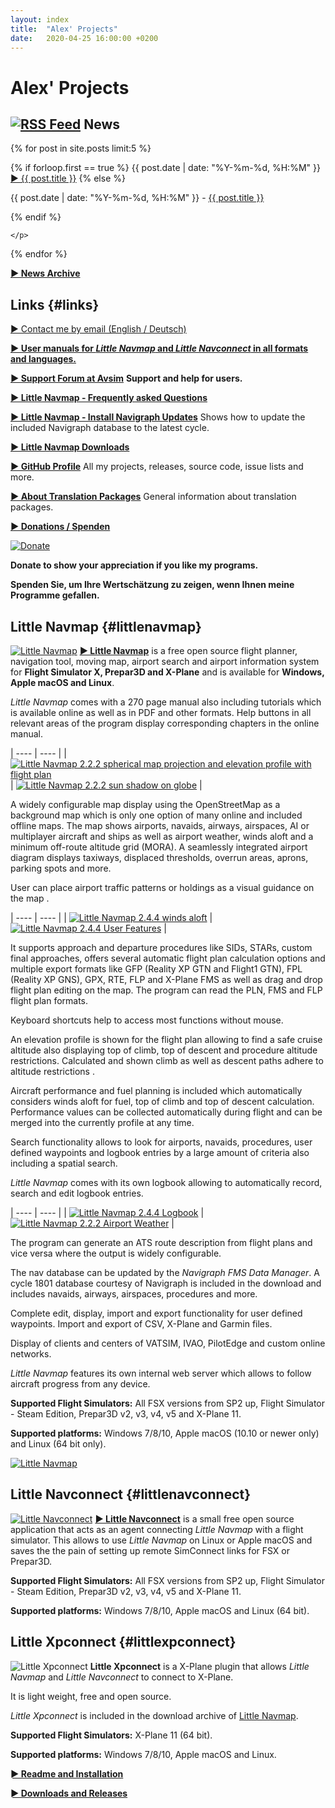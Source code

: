 ```yaml
---
layout: index
title:  "Alex' Projects"
date:   2020-04-25 16:00:00 +0200
---
```


# Alex' Projects

## [![RSS Feed](assets/images/feed.png)](/feed.xml) News
<p>
  {% for post in site.posts limit:5 %}
    <p>
  {% if forloop.first == true %}
      <span class="bold">{{ post.date | date: "%Y-%m-%d, %H:%M" }} <a href="{{ site.baseurl }}{{ post.url }}"><span class="bold">► {{ post.title }}</span></a></span>
    {% else %}
      <p>{{ post.date | date: "%Y-%m-%d, %H:%M" }} - <a href="{{ site.baseurl }}{{ post.url }}">{{ post.title }}</a></p>
    {% endif %}

    </p>
  {% endfor %}
</p>

[**► News Archive**](archive.html)

## Links {#links}

<a href="alex AT littlenavmap DOT org"
   rel="nofollow"
   onclick="this.href='mailto:' + 'alex' + '@' + 'little' + 'nav' + 'map' + '.' + 'org'"
   onmouseleave="this.href='alex AT littlenavmap DOT org'"><span class="bold">► Contact me by email (English / Deutsch)</span></a>

[**► User manuals for _Little Navmap_ and _Little Navconnect_ in all formats and languages.**](/manuals.html)

[**► Support Forum at Avsim**](https://www.avsim.com/forum/780-little-navmap-little-navconnect-little-logbook-support-forum) **Support and help for users.**

[**► Little Navmap - Frequently asked Questions**](littlenavmap-faq.html) <!--[**► Oft gestellte Fragen**](littlenavmap-faq_de.html)-->

[**► Little Navmap - Install Navigraph Updates**](littlenavmap_navigraph.html) Shows how to update the included Navigraph database to the latest cycle.

[**► Little Navmap Downloads**](https://www.littlenavmap.org/downloads)

[**► GitHub Profile**](https://github.com/albar965) All my projects, releases, source code, issue lists and more.

[**► About Translation Packages**](littlenavmaptranslations.html) General information about translation packages.

[**► Donations / Spenden**](donate.html)

[![Donate](assets/images/donate.png)](donate.html)

**Donate to show your appreciation if you like my programs.**

**Spenden Sie, um Ihre Wertschätzung zu zeigen, wenn Ihnen meine Programme gefallen.**

## Little Navmap {#littlenavmap}

[![Little Navmap](assets/images/navroute.png)](littlenavmap.html) [**► Little
Navmap**](littlenavmap.html) is a free open source flight planner, navigation tool, moving map,
airport search and airport information system for **Flight Simulator X, Prepar3D and X-Plane** and is available for **Windows, Apple macOS and Linux**.

_Little Navmap_ comes with a 270 page manual also including tutorials which is available online as well as in PDF and other formats.
Help buttons in all relevant areas of the program display corresponding chapters in the online manual.

| ---- | ---- |
| [![Little Navmap 2.2.2 spherical map projection and elevation profile with flight plan](assets/images/spherical_small.jpg)](assets/images/spherical.jpg) | [![Little Navmap 2.2.2 sun shadow on globe](assets/images/sunshadow_small.jpg)](assets/images/sunshadow.jpg) |

A widely configurable map display using the OpenStreetMap as a background map which is only one
option of many online and included offline maps. The map shows airports, navaids, airways,
airspaces, AI or multiplayer aircraft and ships as well as airport weather, winds aloft and a minimum off-route altitude grid (MORA). A seamlessly integrated airport diagram displays
taxiways, displaced thresholds, overrun areas, aprons, parking spots and more.

User can place airport traffic patterns or holdings as a visual guidance on the map .

| ---- | ---- |
| [![Little Navmap 2.4.4 winds aloft](assets/images/user_features_small.jpg)](assets/images/user_features.jpg) | [![Little Navmap 2.4.4 User Features](assets/images/wind_small.jpg)](assets/images/wind.jpg) |

It supports approach and departure procedures like SIDs, STARs, custom final approaches, offers several automatic flight
plan calculation options and multiple export formats like GFP \(Reality XP GTN and Flight1 GTN\),
FPL \(Reality XP GNS\), GPX, RTE, FLP and X-Plane FMS as well as
drag and drop flight plan editing on the map. The program can read the PLN, FMS and FLP flight plan
formats.

Keyboard shortcuts help to access most functions without mouse.

An elevation profile is shown for the flight plan allowing to find a safe cruise altitude also displaying top of climb,
top of descent and procedure altitude restrictions. Calculated and shown climb as well as descent paths adhere to altitude
restrictions .

Aircraft performance and fuel planning is included which automatically considers winds aloft for fuel, top of climb and top of descent calculation. Performance values can be collected automatically during flight and can be merged into the currently profile at any time.

Search functionality allows to look for airports, navaids, procedures, user defined waypoints and logbook entries by a large amount of
criteria also including a spatial search.

_Little Navmap_ comes with its own logbook allowing to automatically record, search and edit logbook entries.

| ---- | ---- |
| [![Little Navmap 2.4.4 Logbook](assets/images/logbook_small.jpg)](assets/images/logbook.jpg) | [![Little Navmap 2.2.2 Airport Weather](assets/images/airportweather_small.jpg)](assets/images/airportweather.jpg) |

The program can generate an ATS route description from flight plans and vice versa where the output is widely configurable.

The nav database can be updated by the _Navigraph FMS Data Manager_. A cycle 1801 database
courtesy of Navigraph is included in the download and includes navaids, airways, airspaces, procedures and more.

Complete edit, display, import and export functionality for user defined waypoints.
Import and export of CSV, X-Plane and Garmin files.

Display of clients and centers of VATSIM, IVAO, PilotEdge and custom online networks.

_Little Navmap_ features its own internal web server which allows to follow aircraft progress from any device.

**Supported Flight Simulators:** All FSX versions from SP2 up, Flight Simulator - Steam Edition,
Prepar3D v2, v3, v4, v5 and X-Plane 11.

**Supported platforms:** Windows 7/8/10, Apple macOS \(10.10 or newer only\) and Linux \(64 bit only\).

[![Little Navmap](assets/images/Tipp_FSMagazin_D_Neu_2014_50.png)](https://www.facebook.com/FSMAGAZIN/posts/1349379408450042)


## Little Navconnect {#littlenavconnect}

[![Little Navconnect](assets/images/navconnect.png)](littlenavconnect.html) [**► Little
Navconnect**](littlenavconnect.html) is a
small free open source application that acts as an agent connecting *Little Navmap* with a flight
simulator. This allows to use *Little Navmap*
on Linux or Apple macOS and saves the the pain of setting up remote SimConnect links for FSX or Prepar3D.

**Supported Flight Simulators:** All FSX versions from SP2 up, Flight Simulator - Steam Edition,
Prepar3D v2, v3, v4, v5 and X-Plane 11.

**Supported platforms:** Windows 7/8/10, Apple macOS and Linux \(64 bit\).

## Little Xpconnect {#littlexpconnect}

![Little Xpconnect](assets/images/xpnavconnect.png) **Little Xpconnect** is a X-Plane plugin that
allows *Little Navmap* and *Little Navconnect* to connect to X-Plane.

It is light weight, free and open source.

*Little Xpconnect* is included in the download archive of [Little Navmap](littlenavmap.html).

**Supported Flight Simulators:** X-Plane 11 \(64 bit\).

**Supported platforms:** Windows 7/8/10, Apple macOS and Linux.

[**► Readme and Installation**](https://github.com/albar965/littlexpconnect/blob/release/1.0/README.txt)

[**► Downloads and Releases**](https://github.com/albar965/littlexpconnect/releases)

